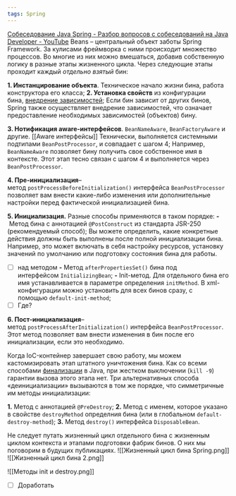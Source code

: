 ```yaml
---
tags: Spring
---
```

[Собеседование Java Spring - Разбор вопросов с собеседований на Java Developer - YouTube](https://youtu.be/_7riaBIOxbM?t=1977)
Beans – центральный объект заботы Spring Framework. За кулисами фреймворка с ними происходит множество процессов. Во многие из них можно вмешаться, добавив собственную логику в разные этапы жизненного цикла. Через следующие этапы проходит каждый _отдельно взятый_ бин:

**1. Инстанцирование объекта**. Техническое начало жизни бина, работа конструктора его класса;
**2. Установка свойств** из конфигурации бина, [внедрение зависимостей](https://itsobes.ru/JavaSobes/kak-spring-framework-realizuet-pattern-dependency-injection);
Если бин зависит от других бинов, Spring также осуществляет внедрение зависимостей, что означает предоставление необходимых зависимостей (объектов) бину.

**3. Нотификация aware-интерфейсов**. `BeanNameAware`, `BeanFactoryAware` и другие. [[Aware интерфейсы]] Технически, выполняется системными подтипами `BeanPostProcessor`, и совпадает с шагом 4; Например, `BeanNameAware` позволяет бину получить свое собственное имя в контексте. Этот этап тесно связан с шагом 4 и выполняется через `BeanPostProcessor`.

**4. Пре-инициализация**– метод `postProcessBeforeInitialization()` интерфейса `BeanPostProcessor` позволяет вам внести какие-либо изменения или дополнительные настройки перед фактической инициализацией бина.

**5. Инициализация.** Разные способы применяются в таком порядке:
**-** Метод бина с аннотацией `@PostConstruct` из стандарта JSR-250 (рекомендуемый способ);
	Вы можете определить, какие конкретные действия должны быть выполнены после полной инициализации бина. Например, это может включать в себя настройку ресурсов, установку значений по умолчанию или подготовку состояния бина для работы.
- [ ] над методом
**-** Метод `afterPropertiesSet()` бина под интерфейсом `InitializingBean`;
**-** Init-метод. Для отдельного бина его имя устанавливается в параметре определения `initMethod`. В xml-конфигурации можно установить для всех бинов сразу, с помощью `default-init-method`;
- [ ] Где?

**6. Пост-инициализация**– метод `postProcessAfterInitialization()` интерфейса `BeanPostProcessor`. Этот метод позволяет вам внести изменения в бин после его инициализации, если это необходимо.

Когда IoC-контейнер завершает свою работу, мы можем кастомизировать этап штатного уничтожения бина. Как со всеми способами [финализации](https://itsobes.ru/JavaSobes/finalize) в Java, при жестком выключении (`kill -9`) гарантии вызова этого этапа нет. Три альтернативных способа «деинициализации» вызываются в том же порядке, что симметричные им методы инициализации:

**1.** Метод с аннотацией `@PreDestroy`;
**2.** Метод с именем, которое указано в свойстве `destroyMethod` определния бина (или в глобальном `default-destroy-method`);
**3.** Метод `destroy()` интерфейса `DisposableBean`.

Не следует путать жизненный цикл отдельного бина с жизненным циклом контекста и этапами подготовки фабрик бинов. О них мы поговорим в будущих публикациях.
![[Жизненный цикл бина Spring.png]]
![[Жизненный цикл бина 2.png]]

![[Методы init и destroy.png]]

- [ ] Доработать
